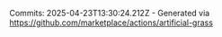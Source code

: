 Commits: 2025-04-23T13:30:24.212Z - Generated via https://github.com/marketplace/actions/artificial-grass
<br>
